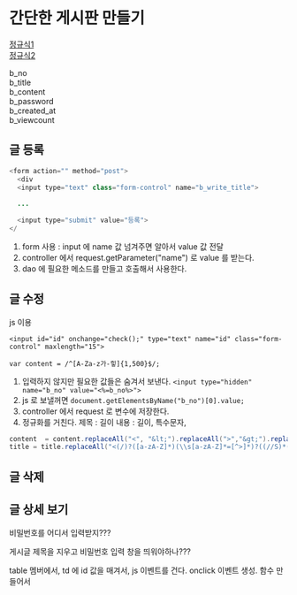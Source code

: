 # 간단한 게시판 만들기 

[정규식1](https://regexper.com/#%3C%28%5C%2F%29%3F%28%5Ba-zA-Z%5D*%29%28%5C%5Cs%5Ba-zA-Z%5D*%3D%5B%5E%3E%5D*%29%3F%28%28%5C%2FS%29%29*%28%5C%2F%29%3F)   
[정규식2](https://regexr.com/)   

b_no  
b_title  
b_content  
b_password  
b_created_at   
b_viewcount


## 글 등록 
``` java
<form action="" method="post">
  <div
  <input type="text" class="form-control" name="b_write_title">
  
  ...
  
  <input type="submit" value="등록">
</
```

1. form 사용 : input 에 name 값 넘겨주면 알아서 value 값 전달 
2. controller 에서 request.getParameter("name") 로 value 를 받는다.
3. dao 에 필요한 메소드를 만들고 호출해서 사용한다. 


## 글 수정

js 이용 



``` <input id="id" onchange="check();" type="text" name="id" class="form-control" maxlength="15"> ```

``` var content = /^[A-Za-z가-힣]{1,500}$/; ```

1. 입력하지 않지만 필요한 값들은 숨겨서 보낸다. ``` <input type="hidden" name="b_no" value="<%=b_no%>"> ```
2. js 로 보낼꺼면 ```document.getElementsByName("b_no")[0].value;```
3. controller 에서 request 로 변수에 저장한다.
4. 정규화를 거친다. 제목 : 길이 내용 : 길이, 특수문자, 

``` java
content  = content.replaceAll("<", "&lt;").replaceAll(">","&gt;").replaceAll("\n", "<br>");
title = title.replaceAll("<(/)?([a-zA-Z]*)(\\s[a-zA-Z]*=[^>]*)?((//S)*(/)?", ""); 
```


## 글 삭제


## 글 상세 보기 

비밀번호를 어디서 입력받지???

게시글 제목을 지우고 비밀번호 입력 창을 띄워야하나???

table 멤버에서, td 에 id 값을 매겨서, js 이벤트를 건다. onclick 이벤트 생성. 함수 만들어서 
